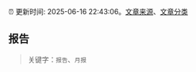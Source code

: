 :alarm_clock: 更新时间: 2025-06-16 22:43:06。[文章来源](/README.md)、[文章分类](/TAGS.md)

## 报告


> 关键字：`报告`、`月报`



